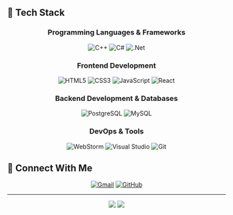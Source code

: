 ## 🌙 Tech Stack

<div align="center" style="border-radius: 10px;">

### Programming Languages & Frameworks

![C++](https://img.shields.io/badge/C++-%2300599C.svg?style=for-the-badge&logo=c%2B%2B&logoColor=white)
![C#](https://img.shields.io/badge/C%23-%23239120.svg?style=for-the-badge&logo=c-sharp&logoColor=white)
![.Net](https://img.shields.io/badge/.NET-5C2D91?style=for-the-badge&logo=.net&logoColor=white)

### Frontend Development

![HTML5](https://img.shields.io/badge/HTML5-%23E34F26.svg?style=for-the-badge&logo=html5&logoColor=white)
![CSS3](https://img.shields.io/badge/CSS3-%231572B6.svg?style=for-the-badge&logo=css3&logoColor=white)
![JavaScript](https://img.shields.io/badge/JavaScript-%23323330.svg?style=for-the-badge&logo=javascript&logoColor=%23F7DF1E)
![React](https://img.shields.io/badge/React-%2320232a.svg?style=for-the-badge&logo=react&logoColor=%2361DAFB)

### Backend Development & Databases

![PostgreSQL](https://img.shields.io/badge/PostgreSQL-%23316192.svg?style=for-the-badge&logo=postgresql&logoColor=white)
![MySQL](https://img.shields.io/badge/MySQL-%2300758F.svg?style=for-the-badge&logo=mysql&logoColor=white)

### DevOps & Tools

![WebStorm](https://img.shields.io/badge/WebStorm-000000?style=flat-square&logo=jetbrains&logoColor=white)
![Visual Studio](https://img.shields.io/badge/Visual%20Studio-5C2D91.svg?style=for-the-badge&logo=visual-studio&logoColor=white)
![Git](https://img.shields.io/badge/Git-%23F05033.svg?style=for-the-badge&logo=git&logoColor=white)

</div>

## 🌌 Connect With Me

<div align="center" style="border-radius: 10px;">

[![Gmail](https://img.shields.io/badge/-Gmail-D14836?style=for-the-badge&logo=gmail&logoColor=white)](mailto:zaharovds10@gmail.com)
[![GitHub](https://img.shields.io/badge/-GitHub-181717?style=for-the-badge&logo=github&logoColor=white)](https://github.com/avoidme12)

</div>

---

<div align="center">
  <img src="https://capsule-render.vercel.app/api?type=waving&color=0D1117&customColorList=6,12,19,20,21&height=100&section=footer&text=🌙&fontSize=50&fontColor=8A89C0&animation=fadeIn"/>

  <img src="![](https://komarev.com/ghpvc/?avoidme12&label=PROFILE+VIEWS&color=blueviolet&base=361)"/>
</div>
